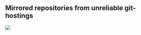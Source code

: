 
Mirrored repositories from unreliable git-hostings
------


![](https://github.com/minetest-mirrors/minetest-mirrors/workflows/advtrains/badge.svg)
